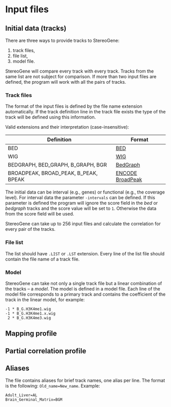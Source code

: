 # Input files

## Initial data (tracks)

There are three ways to provide tracks to StereoGene:

1. track files,
2. file list,
3. model file.

StereoGene will compare every track with every track. Tracks from the same list are not subject for comparison. If more than two input files are defined, the program will work with all the pairs of tracks.

### Track files

The format of the input files is defined by the file name extension automatically. If the track definition line in the track file exists the type of the track will be defined using this information.

Valid extensions and their interpretation (case-insensitive):


| Definition                           | Format              |
| ------------------------------------ | ------------------- |
| BED                                  | [BED](https://genome.ucsc.edu/FAQ/FAQformat.html#format1)                 |
| WIG                                  | [WIG](https://genome.ucsc.edu/goldenPath/help/wiggle.html)                 |
| BEDGRAPH, BED_GRAPH, B_GRAPH, BGR    | [BedGraph](https://genome.ucsc.edu/goldenPath/help/bedgraph.html)            |
| BROADPEAK, BROAD_PEAK, B_PEAK, BPEAK | [ENCODE BroadPeak](https://genome.ucsc.edu/FAQ/FAQformat.html#format13)    |

The initial data can be interval (e.g., genes) or functional (e.g., the coverage level). For interval data the parameter `-intervals` can be defined. If this parameter is defined the program will ignore the score field in the *bed* or *bedgraph* tracks and the score value will be set to `1`. Otherwise the data from the score field will be used.

StereoGene can take up to 256 input files and calculate the correlation for every pair of the tracks.

### File list

The list should have `.LIST` or `.LST` extension. Every line of the list file should contain the file name of a track file.

### Model

StereoGene can take not only a single track file but a linear combination of the tracks – a *model*. The model is defined in a model file. Each line of the model file corresponds to a primary track and contains the coefficient of the track in the linear model, for example:

```
-1 * B_G.H3K4me1.wig
-1 * B_G.H3K4me1.x.wig
 2 * B_G.H3K4me3.wig
```


## Mapping profile

## Partial correlation profile

## Aliases

The file contains aliases for brief track names, one alias per line. The format is the following: `Old_name=New_name`. Example:

```
Adult_Liver=AL
Brain_Germinal_Matrix=BGM
```






